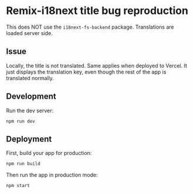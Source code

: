 # Remix-i18next title bug reproduction

This does NOT use the `i18next-fs-backend` package. Translations are loaded server side.


## Issue

Locally, the title is not translated. Same applies when deployed to Vercel. It just displays the translation key, even though the rest of the app is translated normally.

## Development

Run the dev server:

```shellscript
npm run dev
```

## Deployment

First, build your app for production:

```sh
npm run build
```

Then run the app in production mode:

```sh
npm start
```
